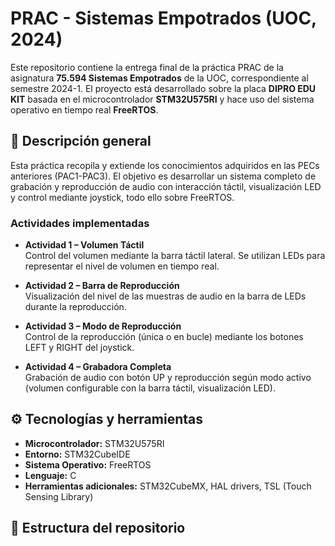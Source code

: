 # PRAC - Sistemas Empotrados (UOC, 2024)

Este repositorio contiene la entrega final de la práctica PRAC de la asignatura **75.594 Sistemas Empotrados** de la UOC, correspondiente al semestre 2024-1. El proyecto está desarrollado sobre la placa **DIPRO EDU KIT** basada en el microcontrolador **STM32U575RI** y hace uso del sistema operativo en tiempo real **FreeRTOS**.

## 🧠 Descripción general

Esta práctica recopila y extiende los conocimientos adquiridos en las PECs anteriores (PAC1-PAC3). El objetivo es desarrollar un sistema completo de grabación y reproducción de audio con interacción táctil, visualización LED y control mediante joystick, todo ello sobre FreeRTOS.

### Actividades implementadas

- **Actividad 1 – Volumen Táctil**  
  Control del volumen mediante la barra táctil lateral. Se utilizan LEDs para representar el nivel de volumen en tiempo real.

- **Actividad 2 – Barra de Reproducción**  
  Visualización del nivel de las muestras de audio en la barra de LEDs durante la reproducción.

- **Actividad 3 – Modo de Reproducción**  
  Control de la reproducción (única o en bucle) mediante los botones LEFT y RIGHT del joystick.

- **Actividad 4 – Grabadora Completa**  
  Grabación de audio con botón UP y reproducción según modo activo (volumen configurable con la barra táctil, visualización LED).

## ⚙️ Tecnologías y herramientas

- **Microcontrolador:** STM32U575RI
- **Entorno:** STM32CubeIDE
- **Sistema Operativo:** FreeRTOS
- **Lenguaje:** C
- **Herramientas adicionales:** STM32CubeMX, HAL drivers, TSL (Touch Sensing Library)

## 📂 Estructura del repositorio

